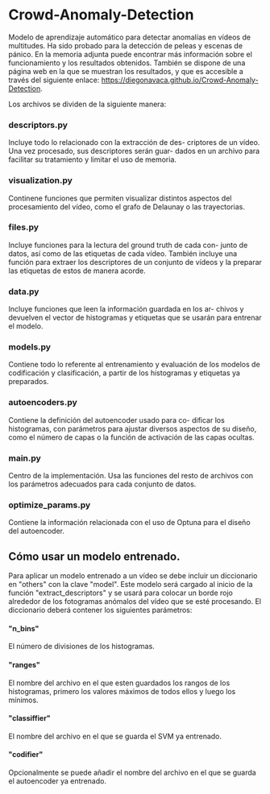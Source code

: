 # Crowd-Anomaly-Detection
Modelo de aprendizaje automático para detectar anomalías en vídeos de multitudes. Ha sido probado para la detección de peleas y escenas de pánico.
En la memoria adjunta puede encontrar más información sobre el funcionamiento y los resultados obtenidos. 
También se dispone de una página web en la que se muestran los resultados, y que es accesible a través del siguiente enlace: https://diegonavaca.github.io/Crowd-Anomaly-Detection.

Los archivos se dividen de la siguiente manera:
### descriptors.py
Incluye todo lo relacionado con la extracción de des-
criptores de un vídeo. Una vez procesado, sus descriptores serán guar-
dados en un archivo para facilitar su tratamiento y limitar el uso de
memoria.
### visualization.py
Continene funciones que permiten visualizar distintos aspectos del procesamiento del vídeo, como el grafo de Delaunay o
las trayectorias.
### files.py
Incluye funciones para la lectura del ground truth de cada con-
junto de datos, así como de las etiquetas de cada vídeo. También incluye
una función para extraer los descriptores de un conjunto de vídeos y la
preparar las etiquetas de estos de manera acorde.
### data.py
Incluye funciones que leen la información guardada en los ar-
chivos y devuelven el vector de histogramas y etiquetas que se usarán
para entrenar el modelo.
### models.py
Contiene todo lo referente al entrenamiento y evaluación de
los modelos de codificación y clasificación, a partir de los histogramas
y etiquetas ya preparados.
### autoencoders.py
Contiene la definición del autoencoder usado para co-
dificar los histogramas, con parámetros para ajustar diversos aspectos
de su diseño, como el número de capas o la función de activación de las
capas ocultas.
### main.py
Centro de la implementación. Usa las funciones del resto de
archivos con los parámetros adecuados para cada conjunto de datos.
### optimize_params.py
Contiene la información relacionada con el uso
de Optuna para el diseño del autoencoder.

## Cómo usar un modelo entrenado.
Para aplicar un modelo entrenado a un vídeo se debe incluir un diccionario en "others" con la clave "model". Este modelo será cargado al inicio de la función "extract_descriptors" y se usará para colocar un borde rojo alrededor de los fotogramas anómalos del vídeo que se esté procesando.
El diccionario deberá contener los siguientes parámetros: 
#### "n_bins"
El número de divisiones de los histogramas.
#### "ranges"
El nombre del archivo en el que esten guardados los rangos de los histogramas, primero los valores máximos de todos ellos y luego los mínimos.
#### "classiffier"
El nombre del archivo en el que se guarda el SVM ya entrenado.
#### "codifier"
Opcionalmente se puede añadir el nombre del archivo en el que se guarda el autoencoder ya entrenado.
